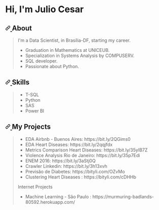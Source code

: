 <html>
<body>
  
# **Hi, I'm Julio Cesar**
###  
<h2>
  <a id="user-content-sobre-mim" class="anchor" ariahidden="true" href="#sobre-mim">
    <svg class="octicon octicon-link" viewBox="0 0 16 16" version="1.1" width="16" height="16" aria-hidden="true">
      <path fill-rule="evenodd" d="M7.775 3.275a.75.75 0 001.06 1.06l1.25-1.25a2 2 0 112.83 2.83l-2.5 2.5a2 2 0 01-2.83 0 .75.75 0 00-1.06 1.06 3.5 3.5 0 004.95 0l2.5-2.5a3.5 3.5 0 00-4.95-4.95l-1.25 1.25zm-4.69 9.64a2 2 0 010-2.83l2.5-2.5a2 2 0 012.83 0 .75.75 0 001.06-1.06 3.5 3.5 0 00-4.95 0l-2.5 2.5a3.5 3.5 0 004.95 4.95l1.25-1.25a.75.75 0 00-1.06-1.06l-1.25 1.25a2 2 0 01-2.83 0z">
      </path>
    </svg>
  </a>
  About
</h2>
<blockquote>

I'm a Data Scientist, in Brasília-DF, starting my career.

* Graduation in Mathematics at UNICEUB.
* Specialization in Systems Analysis by COMPUSERV.
* SQL developer.
* Passionate about Python.
  
  
</blockquote>

<h2>
  <a id="user-content-skills" class="anchor" aria-hidden="true" href="#Skills">
    <svg class="octicon octicon-link" viewBox="0 0 16 16" version="1.1" width="16" height="16" aria-hidden="true">
      <path fill-rule="evenodd" d="M7.775 3.275a.75.75 0 001.06 1.06l1.25-1.25a2 2 0 112.83 2.83l-2.5 2.5a2 2 0 01-2.83 0 .75.75 0 00-1.06 1.06 3.5 3.5 0 004.95 0l2.5-2.5a3.5 3.5 0 00-4.95-4.95l-1.25 1.25zm-4.69 9.64a2 2 0 010-2.83l2.5-2.5a2 2 0 012.83 0 .75.75 0 001.06-1.06 3.5 3.5 0 00-4.95 0l-2.5 2.5a3.5 3.5 0 004.95 4.95l1.25-1.25a.75.75 0 00-1.06-1.06l-1.25 1.25a2 2 0 01-2.83 0z">
      </path>
    </svg>
  </a>
  Skills
</h2>

<blockquote>
<ul>
<li> T-SQL 
<li> Python 
<li> SAS
<li> Power BI
</ul>
</blockquote>

</blockquote>
<h2>
  <a id="user-content-stack" class="anchor" aria-hidden="true" href="#stack">
    <svg class="octicon octicon-link" viewBox="0 0 16 16" version="1.1" width="16" height="16" aria-hidden="true">
    <path fill-rule="evenodd" d="M7.775 3.275a.75.75 0 001.06 1.06l1.25-1.25a2 2 0 112.83 2.83l-2.5 2.5a2 2 0 01-2.83 0 .75.75 0 00-1.06 1.06 3.5 3.5 0 004.95 0l2.5-2.5a3.5 3.5 0 00-4.95-4.95l-1.25 1.25zm-4.69 9.64a2 2 0 010-2.83l2.5-2.5a2 2 0 012.83 0 .75.75 0 001.06-1.06 3.5 3.5 0 00-4.95 0l-2.5 2.5a3.5 3.5 0 004.95 4.95l1.25-1.25a.75.75 0 00-1.06-1.06l-1.25 1.25a2 2 0 01-2.83 0z">
    </path>
    </svg>
  </a>
  My Projects
</h2>

<blockquote>

<ul>
<li> EDA Airbnb - Buenos Aires: https://bit.ly/2QGims0
<li> EDA Heart Diseases: https://bit.ly/2qqjfdx
<li> Metrics Comparison Heart Diseases: https://bit.ly/35yIB7Z 
<li> Violence Analysis Rio de Janeiro: https://bit.ly/35p7Edi
<li> ENEM 2016: https://bit.ly/3aStj0Q
<li> Crawler Linkedin: https://bit.ly/3h13xvh
<li> Previsão de Diabetes: https://bityli.com/OZvMo
<li> Clustering Heart Diseases :  https://bityli.com/cDHHb 
</ul>

Internet Projects
<ul>
<li> Machine Learning - São Paulo : https://murmuring-badlands-80592.herokuapp.com/  
</ul>
</blockquote>
<!--
<a href="https://www.linkedin.com/in/julio-sao-pedro/">
<svg xmlns="http://www.w3.org/2000/svg" xmlns:xlink="http://www.w3.org/1999/xlink" width="150" height="20" role="img" aria-label="Linkedin: Julio Sao Pedro"><title>Linkedin: Julio Sao Pedro</title><linearGradient id="s" x2="0" y2="100%"><stop offset="0" stop-color="#bbb" stop-opacity=".1"/><stop offset="1" stop-opacity=".1"/></linearGradient><clipPath id="r"><rect width="150" height="20" rx="3" fill="#fff"/></clipPath><g clip-path="url(#r)"><rect width="55" height="20" fill="#555"/><rect x="55" width="95" height="20" fill="#007ec6"/><rect width="150" height="20" fill="url(#s)"/></g><g fill="#fff" text-anchor="middle" font-family="Verdana,Geneva,DejaVu Sans,sans-serif" text-rendering="geometricPrecision" font-size="110"><text aria-hidden="true" x="285" y="150" fill="#010101" fill-opacity=".3" transform="scale(.1)" textLength="450">Linkedin</text><text x="285" y="140" transform="scale(.1)" fill="#fff" textLength="450">Linkedin</text><text aria-hidden="true" x="1015" y="150" fill="#010101" fill-opacity=".3" transform="scale(.1)" textLength="850">Julio Sao Pedro</text><text x="1015" y="140" transform="scale(.1)" fill="#fff" textLength="850">Julio Sao Pedro</text></g></svg>
<a>

<!--
Estatisticas

[![Anurag's github stats](https://github-readme-stats.vercel.app/api?username=juliosaopedro)](https://github.com/anuraghazra/github-readme-stats)
-->
</body>
</html>
  
  
  




